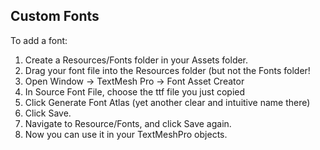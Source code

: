 ## Custom Fonts

To add a font: 
1. Create a Resources/Fonts folder in your Assets folder.
2. Drag your font file into the Resources folder (but not the Fonts folder!
3. Open Window → TextMesh Pro → Font Asset Creator
4. In Source Font File, choose the ttf file you just copied
5. Click Generate Font Atlas (yet another clear and intuitive name there)
6. Click Save.
7. Navigate to Resource/Fonts, and click Save again.
8. Now you can use it in your TextMeshPro objects.